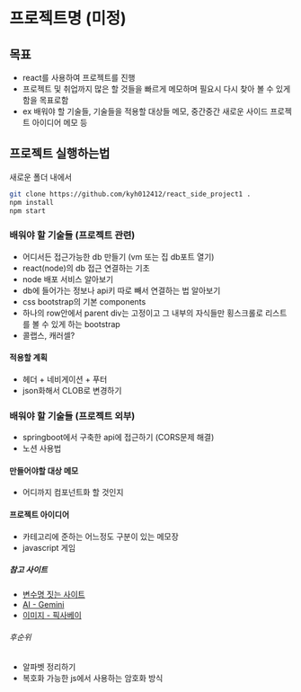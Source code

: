 # 프로젝트명 (미정)

## 목표

- react를 사용하여 프로젝트를 진행
- 프로젝트 및 취업까지 많은 할 것들을 빠르게 메모하며 필요시 다시 찾아 볼 수 있게 함을 목표로함
- ex 배워야 할 기술들, 기술들을 적용할 대상들 메모, 중간중간 새로운 사이드 프로젝트 아이디어 메모 등

## 프로젝트 실행하는법

새로운 폴더 내에서

```sh
git clone https://github.com/kyh012412/react_side_project1 .
npm install
npm start
```

### 배워야 할 기술들 (프로젝트 관련)

- 어디서든 접근가능한 db 만들기 (vm 또는 집 db포트 열기)
- react(node)의 db 접근 연결하는 기초
- node 배포 서비스 알아보기
- db에 들어가는 정보나 api키 따로 빼서 연결하는 법 알아보기
- css bootstrap의 기본 components
- 하나의 row안에서 parent div는 고정이고 그 내부의 자식들만 횡스크롤로 리스트를 볼 수 있게 하는 bootstrap
- 콜랩스, 캐러셀?

#### 적용할 계획

- 헤더 + 네비게이션 + 푸터
- json화해서 CLOB로 변경하기

### 배워야 할 기술들 (프로젝트 외부)

- springboot에서 구축한 api에 접근하기 (CORS문제 해결)
- 노션 사용법

#### 만들어야할 대상 메모

- 어디까지 컴포넌트화 할 것인지

#### 프로젝트 아이디어

- 카테고리에 준하는 어느정도 구분이 있는 메모장
- javascript 게임

##### 참고 사이트

- [변수명 짓는 사이트](https://www.curioustore.com/)
- [AI - Gemini](https://gemini.google.com/app)
- [이미지 - 픽사베이](https://pixabay.com/ko/)

###### 후순위

- 알파벳 정리하기
- 복호화 가능한 js에서 사용하는 암호화 방식
